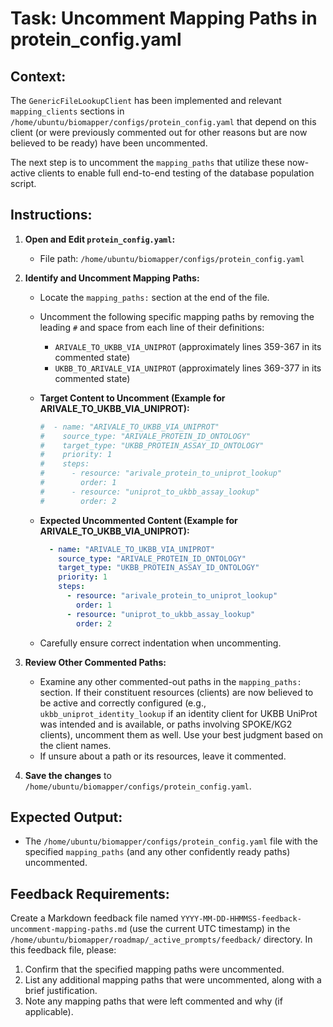 # Task: Uncomment Mapping Paths in protein_config.yaml

## Context:
The `GenericFileLookupClient` has been implemented and relevant `mapping_clients` sections in `/home/ubuntu/biomapper/configs/protein_config.yaml` that depend on this client (or were previously commented out for other reasons but are now believed to be ready) have been uncommented.

The next step is to uncomment the `mapping_paths` that utilize these now-active clients to enable full end-to-end testing of the database population script.

## Instructions:
1.  **Open and Edit `protein_config.yaml`:**
    *   File path: `/home/ubuntu/biomapper/configs/protein_config.yaml`

2.  **Identify and Uncomment Mapping Paths:**
    *   Locate the `mapping_paths:` section at the end of the file.
    *   Uncomment the following specific mapping paths by removing the leading `#` and space from each line of their definitions:
        *   `ARIVALE_TO_UKBB_VIA_UNIPROT` (approximately lines 359-367 in its commented state)
        *   `UKBB_TO_ARIVALE_VIA_UNIPROT` (approximately lines 369-377 in its commented state)

    *   **Target Content to Uncomment (Example for ARIVALE_TO_UKBB_VIA_UNIPROT):**
        ```yaml
        #  - name: "ARIVALE_TO_UKBB_VIA_UNIPROT"
        #    source_type: "ARIVALE_PROTEIN_ID_ONTOLOGY"
        #    target_type: "UKBB_PROTEIN_ASSAY_ID_ONTOLOGY"
        #    priority: 1
        #    steps:
        #      - resource: "arivale_protein_to_uniprot_lookup"
        #        order: 1
        #      - resource: "uniprot_to_ukbb_assay_lookup"
        #        order: 2
        ```
    *   **Expected Uncommented Content (Example for ARIVALE_TO_UKBB_VIA_UNIPROT):**
        ```yaml
          - name: "ARIVALE_TO_UKBB_VIA_UNIPROT"
            source_type: "ARIVALE_PROTEIN_ID_ONTOLOGY"
            target_type: "UKBB_PROTEIN_ASSAY_ID_ONTOLOGY"
            priority: 1
            steps:
              - resource: "arivale_protein_to_uniprot_lookup"
                order: 1
              - resource: "uniprot_to_ukbb_assay_lookup"
                order: 2
        ```
    *   Carefully ensure correct indentation when uncommenting.

3.  **Review Other Commented Paths:**
    *   Examine any other commented-out paths in the `mapping_paths:` section. If their constituent resources (clients) are now believed to be active and correctly configured (e.g., `ukbb_uniprot_identity_lookup` if an identity client for UKBB UniProt was intended and is available, or paths involving SPOKE/KG2 clients), uncomment them as well. Use your best judgment based on the client names.
    *   If unsure about a path or its resources, leave it commented.

4.  **Save the changes** to `/home/ubuntu/biomapper/configs/protein_config.yaml`.

## Expected Output:
*   The `/home/ubuntu/biomapper/configs/protein_config.yaml` file with the specified `mapping_paths` (and any other confidently ready paths) uncommented.

## Feedback Requirements:
Create a Markdown feedback file named `YYYY-MM-DD-HHMMSS-feedback-uncomment-mapping-paths.md` (use the current UTC timestamp) in the `/home/ubuntu/biomapper/roadmap/_active_prompts/feedback/` directory.
In this feedback file, please:
1.  Confirm that the specified mapping paths were uncommented.
2.  List any additional mapping paths that were uncommented, along with a brief justification.
3.  Note any mapping paths that were left commented and why (if applicable).
